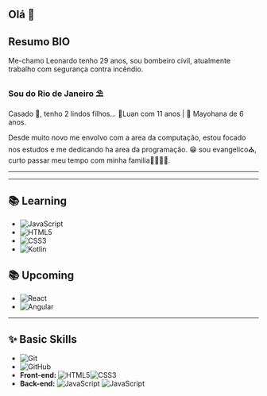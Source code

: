 ## Olá 👋

## Resumo BIO

Me-chamo Leonardo tenho 29 anos, sou bombeiro civil, atualmente trabalho com segurança contra incêndio.
### Sou do Rio de Janeiro ⛱

Casado 💏, tenho 2 lindos filhos... 
🤴Luan com 11 anos | 👸 Mayohana de 6 anos.

Desde muito novo me envolvo com a area da computação, estou focado nos estudos e me dedicando ha area da programação. 😁
sou evangelico⛪, curto passar meu tempo com minha familia👨‍👩‍👧‍👦.

---------------------------

---------------------------

## 📚 Learning
- ![JavaScript](https://img.shields.io/badge/JavaScript-9091?style=for-the-badge&logo=javascript)
- ![HTML5](https://img.shields.io/badge/HTML5-9091?style=for-the-badge&logo=html5)
- ![CSS3](https://img.shields.io/badge/CSS3-9091?style=for-the-badge&logo=css3&logoColor=264CE4)
- ![Kotlin](https://img.shields.io/badge/Kotlin-9091?style=for-the-badge&logo=kotlin)

## 📚 Upcoming
- ![React](https://img.shields.io/badge/React-9091?style=for-the-badge&logo=react)
- ![Angular](https://img.shields.io/badge/Angular-9091?style=for-the-badge&logo=angular&logoColor=C3002F)
----------
## ✨  Basic Skills
- ![Git](https://img.shields.io/badge/Git-000?style=for-the-badge&logo=git&logoColor=C3002F)
- ![GitHub](https://img.shields.io/badge/GitHub-000?style=for-the-badge&logo=github&logoColor=C3002F)
- **Front-end:** ![HTML5](https://img.shields.io/badge/HTML5-000?style=for-the-badge&logo=html5)![CSS3](https://img.shields.io/badge/CSS3-000?style=for-the-badge&logo=css3&logoColor=264CE4)
- **Back-end:** ![JavaScript](https://img.shields.io/badge/Node.js-000?style=for-the-badge&logo=node.js)
    ![JavaScript](https://img.shields.io/badge/JavaScript-000?style=for-the-badge&logo=javascript)
